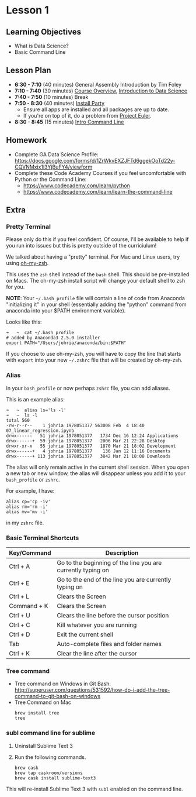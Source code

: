 # Lesson 1

## Learning Objectives

- What is Data Science?
- Basic Command Line

## Lesson Plan

- **6:30 - 7:10** (40 minutes) General Assembly Introduction by Tim Foley
- **7:10 - 7:40** (30 minutes) [Course Overview][1], [Introduction to Data Science][2]
- **7:40 - 7:50** (10 minutes) Break
- **7:50 - 8:30** (40 minutes) [Install Party][3]
	- Ensure all apps are installed and all packages are up to date.
	- If you're on top of it, do a problem from [Project Euler](https://projecteuler.net/problem=1).
- **8:30 - 8:45** (15 minutes) [Intro Command Line][4]

## Homework

- Complete GA Data Science Profile: https://docs.google.com/forms/d/1ZrWkvEXZJFTd6ggekOoTd22y-CQVNMxix1i3YjBuFY4/viewform
- Complete these Code Academy Courses if you feel uncomfortable with Python or the Command Line:
	- https://www.codecademy.com/learn/python
	- https://www.codecademy.com/learn/learn-the-command-line

[1]: ../notebooks/course-overview.ipynb
[2]: ../notebooks/intro-data-science.ipynb
[3]: ../notebooks/install-party.ipynb
[4]: ../notebooks/intro-command-line.ipynb

## Extra

### Pretty Terminal

Please only do this if you feel confident. Of course, I'll be available to help if you run into issues but this is pretty outside of the curriciulum!

We talked about having a "pretty" terminal. For Mac and Linux users, try using [oh-my-zsh](http://ohmyz.sh/).

This uses the `zsh` shell instead of the `bash` shell. This should be pre-installed on Macs. The oh-my-zsh install script will change your default shell to zsh for you.

**NOTE**: Your `~/.bash_profile` file will contain a line of code from Anaconda "initializing it" in your shell (essentially adding the "python" command from anaconda into your $PATH environment variable).

Looks like this:

```
➜   ~  cat ~/.bash_profile
# added by Anaconda3 2.5.0 installer
export PATH="/Users/johria/anaconda/bin:$PATH"
```

If you choose to use oh-my-zsh, you will have to copy the line that starts with `export` into your new `~/.zshrc` file that will be created by oh-my-zsh.

### Alias

In your `bash_profile` or now perhaps `zshrc` file, you can add aliases.

This is an example alias:

```
➜   ~  alias ls='ls -l'
➜   ~  ls -l
total 560
-rw-r--r--    1 johria 1978051377 563008 Feb  4 18:40 07_linear_regression.ipynb
drwx------   51 johria 1978051377   1734 Dec 16 12:24 Applications
drwx------+  59 johria 1978051377   2006 Mar 21 22:28 Desktop
drwxr-xr-x   55 johria 1978051377   1870 Mar 21 18:02 Development
drwx------+   4 johria 1978051377    136 Jan 12 11:16 Documents
drwx------+ 113 johria 1978051377   3842 Mar 21 18:08 Downloads
```

The alias will only remain active in the current shell session. When you open a new tab or new window, the alias will disappear unless you add it to your `bash_profile` or `zshrc`.

For example, I have:

```
alias cp='cp -iv'
alias rm='rm -i'
alias mv='mv -i'
```

in my `zshrc` file.

### Basic Terminal Shortcuts

|Key/Command|Description                                                 |
|-----------|------------------------------------------------------------|
|Ctrl + A   | Go to the beginning of the line you are currently typing on|
|Ctrl + E   | Go to the end of the line you are currently typing on      |
|Ctrl + L   | Clears the Screen                                          |
|Command + K| Clears the Screen                                          |
|Ctrl + U   | Clears the line before the cursor position                 |
|Ctrl + C   | Kill whatever you are running                              |
|Ctrl + D   | Exit the current shell                                     |
|Tab        | Auto-complete files and folder names                       |
|Ctrl + K   | Clear the line after the cursor                            |

### Tree command

- Tree command on Windows in Git Bash: http://superuser.com/questions/531592/how-do-i-add-the-tree-command-to-git-bash-on-windows
- Tree Command on Mac
  ```
  brew install tree
  tree
  ```

### subl command line for sublime

1. Uninstall Sublime Text 3
2. Run the following commands.

   ```
   brew cask
   brew tap caskroom/versions
   brew cask install sublime-text3
   ```

This will re-install Sublime Text 3 with `subl` enabled on the command line.
